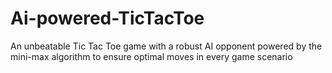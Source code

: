 # Ai-powered-TicTacToe
An unbeatable Tic Tac Toe game with a robust AI opponent powered by the mini-max algorithm to ensure optimal moves in every game
scenario
